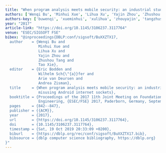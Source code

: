 ```yaml
---
title: "When program analysis meets mobile security: an industrial study of misusing Android internet sockets"
authors: ['Wenqi Bu', 'Minhui Xue', 'Lihua Xu', 'Yajin Zhou', 'Zhushou Tang', 'Tao Xie']
authors-key: ['buwenqi', 'xueminhui', 'xulihua', 'zhouyajin', 'tangzhushou', 'xietao']
year: "2017"
article-link: "https://doi.org/10.1145/3106237.3117764"
venue: "ESEC/SIGSOFT FSE"
bibex: "@inproceedings{DBLP:conf/sigsoft/BuXXZTX17,
  author    = {Wenqi Bu and
               Minhui Xue and
               Lihua Xu and
               Yajin Zhou and
               Zhushou Tang and
               Tao Xie},
  editor    = {Eric Bodden and
               Wilhelm Sch{\"{a}}fer and
               Arie van Deursen and
               Andrea Zisman},
  title     = {When program analysis meets mobile security: an industrial study of
               misusing Android internet sockets},
  booktitle = {Proceedings of the 2017 11th Joint Meeting on Foundations of Software
               Engineering, {ESEC/FSE} 2017, Paderborn, Germany, September 4-8, 2017},
  pages     = {842--847},
  publisher = {{ACM}},
  year      = {2017},
  url       = {https://doi.org/10.1145/3106237.3117764},
  doi       = {10.1145/3106237.3117764},
  timestamp = {Sat, 19 Oct 2019 20:33:09 +0200},
  biburl    = {https://dblp.org/rec/conf/sigsoft/BuXXZTX17.bib},
  bibsource = {dblp computer science bibliography, https://dblp.org}
}"
---
```

